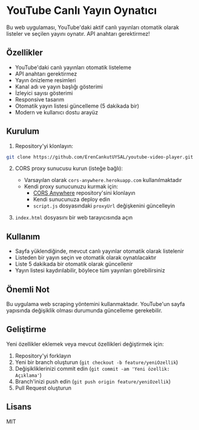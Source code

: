 # YouTube Canlı Yayın Oynatıcı

Bu web uygulaması, YouTube'daki aktif canlı yayınları otomatik olarak listeler ve seçilen yayını oynatır. API anahtarı gerektirmez!

## Özellikler

- YouTube'daki canlı yayınları otomatik listeleme
- API anahtarı gerektirmez
- Yayın önizleme resimleri
- Kanal adı ve yayın başlığı gösterimi
- İzleyici sayısı gösterimi
- Responsive tasarım
- Otomatik yayın listesi güncelleme (5 dakikada bir)
- Modern ve kullanıcı dostu arayüz

## Kurulum

1. Repository'yi klonlayın:
```bash
git clone https://github.com/ErenCankutUYSAL/youtube-video-player.git
```

2. CORS proxy sunucusu kurun (isteğe bağlı):
   - Varsayılan olarak `cors-anywhere.herokuapp.com` kullanılmaktadır
   - Kendi proxy sunucunuzu kurmak için:
     - [CORS Anywhere](https://github.com/Rob--W/cors-anywhere) repository'sini klonlayın
     - Kendi sunucunuza deploy edin
     - `script.js` dosyasındaki `proxyUrl` değişkenini güncelleyin

3. `index.html` dosyasını bir web tarayıcısında açın

## Kullanım

- Sayfa yüklendiğinde, mevcut canlı yayınlar otomatik olarak listelenir
- Listeden bir yayın seçin ve otomatik olarak oynatılacaktır
- Liste 5 dakikada bir otomatik olarak güncellenir
- Yayın listesi kaydırılabilir, böylece tüm yayınları görebilirsiniz

## Önemli Not

Bu uygulama web scraping yöntemini kullanmaktadır. YouTube'un sayfa yapısında değişiklik olması durumunda güncelleme gerekebilir.

## Geliştirme

Yeni özellikler eklemek veya mevcut özellikleri değiştirmek için:

1. Repository'yi forklayın
2. Yeni bir branch oluşturun (`git checkout -b feature/yeniOzellik`)
3. Değişikliklerinizi commit edin (`git commit -am 'Yeni özellik: Açıklama'`)
4. Branch'inizi push edin (`git push origin feature/yeniOzellik`)
5. Pull Request oluşturun

## Lisans

MIT
